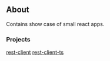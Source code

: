 ## About 
Contains show case of small react apps.

### Projects

[rest-client](rest-client/README.md)
[rest-client-ts](rest-client-ts/README.md)